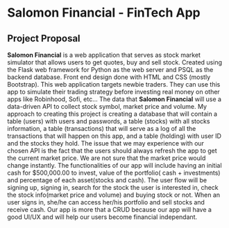 # Salomon Financial - FinTech App

## Project Proposal

**Salomon Financial** is a web application that serves as stock market simulator that allows users to get quotes, buy and sell stock. Created using the Flask web framework for Python as the web server and PSQL as the backend database. Front end design done with HTML and CSS (mostly Bootstrap). 
This web application targets newbie traders. They can use this app to simulate their trading strategy before investing real money on other apps like Robinhood, Sofi, etc...
The data that **Salomon Financial** will use a data-driven API to collect stock symbol, market price and volume. 
My approach to creating this project is creating a database that will contain a table (users) with users and passwords, a table (stocks) with all stocks information, a table (transactions) that will serve as a log of all the transactions that will happen on this app, and a table (holding) with user ID and the stocks they hold.
The issue that we may experience with our chosen API is the fact that the users should always refresh the app to get the current market price. We are not sure that the market price would change instantly.
The functionalities of our app will include having an initial cash for $500,000.00 to invest, value of the portfolio( cash + investments) and percentage of each asset(stocks and cash). 
The user flow will be signing up, signing in, search for the stock the user is interested in, check the stock info(market price and volume) and buying stock or not. When an user signs in, she/he can access her/his portfolio and sell stocks and receive cash.
Our app is more that a CRUD because our app will have a good UI/UX and will help our users become financial independant.
